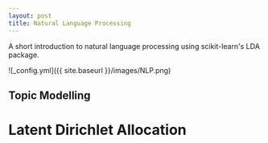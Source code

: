 ```yaml
---
layout: post
title: Natural Language Processing
---
```


A short introduction to natural language processing using scikit-learn's LDA package.

![_config.yml]({{ site.baseurl }}/images/NLP.png)

## Topic Modelling

# Latent Dirichlet Allocation



